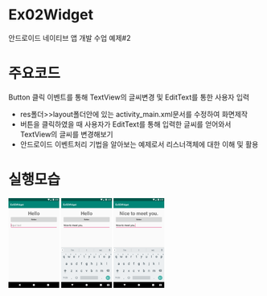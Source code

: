 # Ex02Widget
안드로이드 네이티브 앱 개발 수업 예제#2

# 주요코드
Button 클릭 이벤트를 통해 TextView의 글씨변경 및 EditText를 통한 사용자 입력 

- res폴더>>layout폴더안에 있는 activity_main.xml문서를 수정하여 화면제작
- 버튼을 클릭하였을 때 사용자가 EditText를 통해 입력한 글씨를 얻어와서 TextView의 글씨를 변경해보기
- 안드로이드 이벤트처리 기법을 알아보는 예제로서 리스너객체에 대한 이해 및 활용

# 실행모습
<div>
  <img src="device-2019-05-27-155052.png" width="20%"/>
  <img src="device-2019-05-27-155205.png" width="20%"/>
  <img src="device-2019-05-27-155216.png" width="20%"/>
</div>

